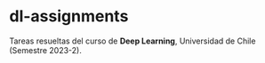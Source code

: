 # dl-assignments
Tareas resueltas del curso de **Deep Learning**, Universidad de Chile (Semestre 2023-2).